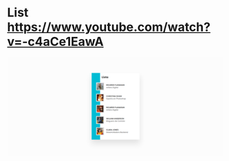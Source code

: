 # List https://www.youtube.com/watch?v=-c4aCe1EawA
<p align="center">
  <img src="preview.png" alt="preview del proyecto"  width="1600">
</p>